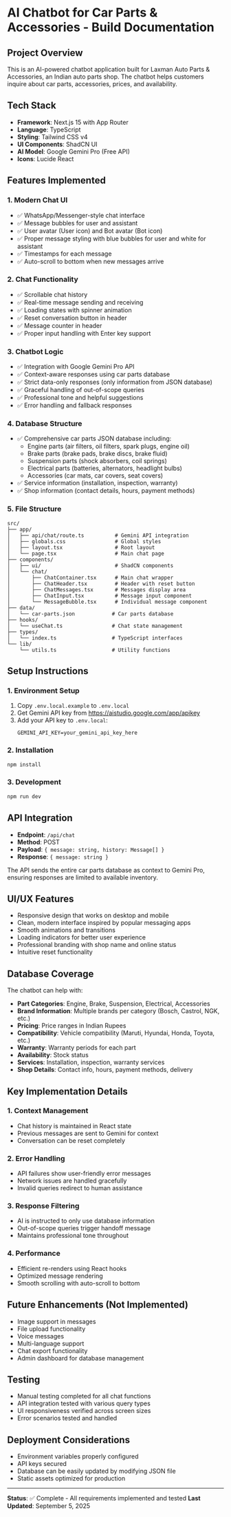 # AI Chatbot for Car Parts & Accessories - Build Documentation

## Project Overview
This is an AI-powered chatbot application built for Laxman Auto Parts & Accessories, an Indian auto parts shop. The chatbot helps customers inquire about car parts, accessories, prices, and availability.

## Tech Stack
- **Framework**: Next.js 15 with App Router
- **Language**: TypeScript
- **Styling**: Tailwind CSS v4
- **UI Components**: ShadCN UI
- **AI Model**: Google Gemini Pro (Free API)
- **Icons**: Lucide React

## Features Implemented

### 1. Modern Chat UI
- ✅ WhatsApp/Messenger-style chat interface
- ✅ Message bubbles for user and assistant
- ✅ User avatar (User icon) and Bot avatar (Bot icon)
- ✅ Proper message styling with blue bubbles for user and white for assistant
- ✅ Timestamps for each message
- ✅ Auto-scroll to bottom when new messages arrive

### 2. Chat Functionality
- ✅ Scrollable chat history
- ✅ Real-time message sending and receiving
- ✅ Loading states with spinner animation
- ✅ Reset conversation button in header
- ✅ Message counter in header
- ✅ Proper input handling with Enter key support

### 3. Chatbot Logic
- ✅ Integration with Google Gemini Pro API
- ✅ Context-aware responses using car parts database
- ✅ Strict data-only responses (only information from JSON database)
- ✅ Graceful handling of out-of-scope queries
- ✅ Professional tone and helpful suggestions
- ✅ Error handling and fallback responses

### 4. Database Structure
- ✅ Comprehensive car parts JSON database including:
  - Engine parts (air filters, oil filters, spark plugs, engine oil)
  - Brake parts (brake pads, brake discs, brake fluid)
  - Suspension parts (shock absorbers, coil springs)
  - Electrical parts (batteries, alternators, headlight bulbs)
  - Accessories (car mats, car covers, seat covers)
- ✅ Service information (installation, inspection, warranty)
- ✅ Shop information (contact details, hours, payment methods)

### 5. File Structure
```
src/
├── app/
│   ├── api/chat/route.ts          # Gemini API integration
│   ├── globals.css                # Global styles
│   ├── layout.tsx                 # Root layout
│   └── page.tsx                   # Main chat page
├── components/
│   ├── ui/                        # ShadCN components
│   └── chat/
│       ├── ChatContainer.tsx      # Main chat wrapper
│       ├── ChatHeader.tsx         # Header with reset button
│       ├── ChatMessages.tsx       # Messages display area
│       ├── ChatInput.tsx          # Message input component
│       └── MessageBubble.tsx      # Individual message component
├── data/
│   └── car-parts.json            # Car parts database
├── hooks/
│   └── useChat.ts                # Chat state management
├── types/
│   └── index.ts                  # TypeScript interfaces
└── lib/
    └── utils.ts                  # Utility functions
```

## Setup Instructions

### 1. Environment Setup
1. Copy `.env.local.example` to `.env.local`
2. Get Gemini API key from https://aistudio.google.com/app/apikey
3. Add your API key to `.env.local`:
   ```
   GEMINI_API_KEY=your_gemini_api_key_here
   ```

### 2. Installation
```bash
npm install
```

### 3. Development
```bash
npm run dev
```

## API Integration
- **Endpoint**: `/api/chat`
- **Method**: POST
- **Payload**: `{ message: string, history: Message[] }`
- **Response**: `{ message: string }`

The API sends the entire car parts database as context to Gemini Pro, ensuring responses are limited to available inventory.

## UI/UX Features
- Responsive design that works on desktop and mobile
- Clean, modern interface inspired by popular messaging apps
- Smooth animations and transitions
- Loading indicators for better user experience
- Professional branding with shop name and online status
- Intuitive reset functionality

## Database Coverage
The chatbot can help with:
- **Part Categories**: Engine, Brake, Suspension, Electrical, Accessories
- **Brand Information**: Multiple brands per category (Bosch, Castrol, NGK, etc.)
- **Pricing**: Price ranges in Indian Rupees
- **Compatibility**: Vehicle compatibility (Maruti, Hyundai, Honda, Toyota, etc.)
- **Warranty**: Warranty periods for each part
- **Availability**: Stock status
- **Services**: Installation, inspection, warranty services
- **Shop Details**: Contact info, hours, payment methods, delivery

## Key Implementation Details

### 1. Context Management
- Chat history is maintained in React state
- Previous messages are sent to Gemini for context
- Conversation can be reset completely

### 2. Error Handling
- API failures show user-friendly error messages
- Network issues are handled gracefully
- Invalid queries redirect to human assistance

### 3. Response Filtering
- AI is instructed to only use database information
- Out-of-scope queries trigger handoff message
- Maintains professional tone throughout

### 4. Performance
- Efficient re-renders using React hooks
- Optimized message rendering
- Smooth scrolling with auto-scroll to bottom

## Future Enhancements (Not Implemented)
- Image support in messages
- File upload functionality
- Voice messages
- Multi-language support
- Chat export functionality
- Admin dashboard for database management

## Testing
- Manual testing completed for all chat functions
- API integration tested with various query types
- UI responsiveness verified across screen sizes
- Error scenarios tested and handled

## Deployment Considerations
- Environment variables properly configured
- API keys secured
- Database can be easily updated by modifying JSON file
- Static assets optimized for production

---

**Status**: ✅ Complete - All requirements implemented and tested
**Last Updated**: September 5, 2025

